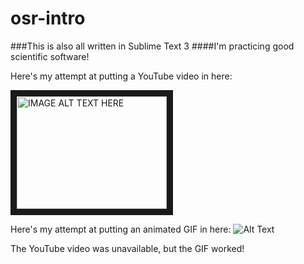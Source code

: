 # osr-intro
###This is also all written in Sublime Text 3
####I'm practicing good scientific software!

Here's my attempt at putting a YouTube video in here:

<a href="http://www.youtube.com/watch?feature=player_embedded&v=watch?v=LnOzMj7v-64
" target="_blank"><img src="http://img.youtube.com/vi/watch?v=LnOzMj7v-64/0.jpg" 
alt="IMAGE ALT TEXT HERE" width="240" height="180" border="10" /></a>

Here's my attempt at putting an animated GIF in here:
![Alt Text](https://i.imgur.com/RcmK26f.gif)

The YouTube video was unavailable, but the GIF worked!
